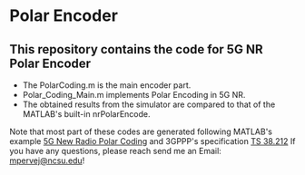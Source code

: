 # Polar Encoder

## This repository contains the code for 5G NR Polar Encoder


* The PolarCoding.m is the main encoder part.
* Polar_Coding_Main.m implements Polar Encoding in 5G NR. 
* The obtained results from the simulator are compared to that of the MATLAB's built-in nrPolarEncode.


Note that most part of these codes are generated following MATLAB's example [5G New Radio Polar Coding](https://www.mathworks.com/help/5g/gs/polar-coding.html) and 3GPPP's specification [TS 38.212](https://portal.3gpp.org/desktopmodules/Specifications/SpecificationDetails.aspx?specificationId=3214)
If you have any questions, please reach send me an Email: [mpervej@ncsu.edu](mpervej@ncsu.edu)!
